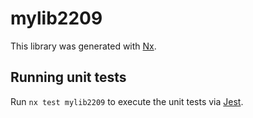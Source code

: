 # mylib2209

This library was generated with [Nx](https://nx.dev).

## Running unit tests

Run `nx test mylib2209` to execute the unit tests via [Jest](https://jestjs.io).
